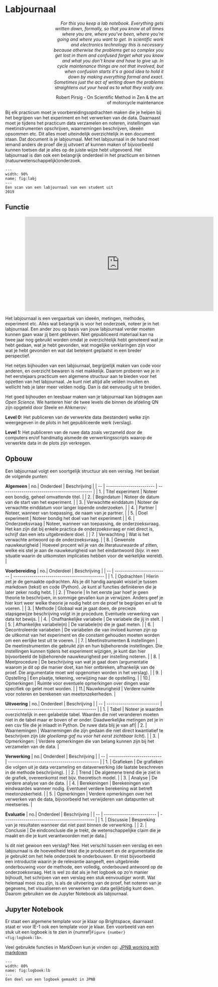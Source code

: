 # Labjournaal

<div style="text-align: right; width: 70%; margin-left: 30%;">

*For this you keep a lab notebook. Everything gets written down, formally, so that you know at all times where you are, where you've been, where you're going and where you want to get. In scientific work and electronics technology this is necessary because otherwise the problems get so complex you get lost in them and confused forget what you know and what you don't know and have to give up. In cycle maintenance things are not that involved, but when confusion starts it's a good idea to hold it down by making everything formal and exact. Sometimes just the act of writing down the problems straightens out your head as to what they really are.*

Robert Pirsig - On Scientific Method in Zen & the art of motorcycle maintenance

</div>

Bij elk practicum moet je voorbereidingsopdrachten maken die je helpen bij het begrijpen van het experiment en het verwerken van de data. Daarnaast moet je tijdens het practicum data verzamelen en noteren, instellingen van meetinstrumenten opschrijven, waarnemingen beschrijven, ideeën opsommen etc. Dit alles moet uiteindelijk overzichtelijk in een document staan. Dat document is je labjournaal. Met het labjournaal in de hand moet iemand anders de proef die jij uitvoert af kunnen maken of bijvoorbeeld kunnen toetsen dat je alles op de juiste wijze hebt uitgevoerd. Het labjournaal is dan ook een belangrijk onderdeel in het practicum en binnen (natuurwetenschappelijk)onderzoek.

```{figure} Figures/Labjournaal/labjournalscan.png
---
width: 90%
name: fig:labj
---
Een scan van een labjournaal van een student uit
2019
```

## Functie

<div style="width:75%; margin:0 auto;">
  <iframe width="600" height="300" src="https://www.youtube.com/embed/vZPQA6G8uoM" title="Het labjournaal" frameborder="0" allow="accelerometer; autoplay; clipboard-write; encrypted-media; gyroscope; picture-in-picture; web-share" referrerpolicy="strict-origin-when-cross-origin" allowfullscreen></iframe>
</div>

Het labjournaal is een vergaarbak van ideeën, metingen, methodes, experiment etc. Alles wat belangrijk is voor het onderzoek, noteer je in het labjournaal. Een ander zou op basis van jouw labjournaal verder moeten kunnen gaan waar jij bent gebleven. Niet gepubliceerd materiaal kan na twee jaar nog gebruikt worden omdat je overzichtelijk hebt genoteerd wat je hebt gedaan, wat je hebt gevonden, wat mogelijke verklaringen zijn voor wat je hebt gevonden en wat dat betekent geplaatst in een breder perspectief.

Het netjes bijhouden van een labjournaal, begrijpelijk maken van code voor anderen, en overzicht bewaren is niet makkelijk. Daarom proberen we je in het eerstejaars practicum een algemene structuur aan te bieden voor het opzetten van het labjournaal. Je kunt niet altijd alle velden invullen en wellicht heb je later meer velden nodig. Dan is dat eenvoudig uit te breiden.

Het goed bijhouden en leesbaar maken van je labjournaal kan bijdragen aan *Open Science*. We hanteren hier de twee levels die binnen de afdeling QN zijn opgeteld door Steele en Ahkmerov:

**Level 0:** Het publiceren van de verwerkte data (bestanden) welke zijn weergegeven in de plots in het gepubliceerde werk (verslag).

**Level 1:** Het publiceren van de ruwe data zoals verzameld door de computers en/of handmatig alsmede de verwerkingsscripts waarop de verwerkte data in de plots zijn verkregen.

## Opbouw

Een labjournaal volgt een soortgelijk structuur als een verslag. Het beslaat de volgende punten:

**Algemeen**
| no.| Onderdeel                | Beschrijving                                  |
| -- | ------------------------ | --------------------------------------------- |
| 1. | Titel experiment         | Noteer een bondig, geheel omvattende titel. | 
| 2. |  Begindatum              | Noteer de datum van de start van het experiment. | 
| 3. |  Verwachtte einddatum    | Noteer de verwachtte einddatum voor langer lopende onderzoeken. | 
| 4. |  Partner                 | Noteer, wanneer van toepassing, de naam van je partner. | 
| 5. |  Doel experiment         | Noteer bondig het doel van het experiment | 
| 6. |  Onderzoeksvraag         |  Noteer, wanneer van toepassing, de onderzoeksvraag. Het kan zijn dat bij enkele practica de onderzoeksvraag er niet direct is, schrijf dan een iets uitgebreidere doel. | 
| 7. |  Verwachting             |  Wat is het verwachte antwoord op de onderzoeksvraag. | 
| 8. |  Gewenste nauwkeurigheid |  Hoeveel procent wil je van de literatuurwaarde af zitten, welke eis stel je aan de nauwkeurigheid van het eindantwoord (bijv. in een situatie waarin de uitkomsten implicaties hebben voor de werkelijke wereld). | 

**Voorbereiding**
| no.| Onderdeel                  | Beschrijving                                  |
| -- | -------------------------- | --------------------------------------------- |
| 1. | Opdrachten                 | Hierin zet je de gemaakte opdrachten. Als je dit handig aanpakt wissel je tussen markdown (tekst) en code (Python). Je kunt al functies definiëeren die je later zeker nodig hebt. |
| 2. | Theorie                    | In het eerste jaar hoef je geen theorie te beschrijven, in sommige gevallen kun je verwijzen. Anders geef je hier kort weer welke theorie je nodig hebt om de proef te begrijpen en uit te voeren. |
| 3. | Methode                    |  Globaal wat je gaat doen, de precieze stapsgewijze beschrijving volgt in je procedure. Eventuele verwerking van data tot bewijs.                              |
| 4. | Onafhankelijke variabele   | De variabele die jij in stelt.                |
| 5. | Afhankelijke variabele(n) | De variabele(n) die je gaat meten.             |
| 6. | Gecontroleerde variabelen | De variabelen die van invloed kunnen zijn op de uitkomst van het experiment en die constant gehouden moeten worden om een eerlijke test uit te voeren.           |
| 7. | Meetinstrumenten & instellingen | De meetinstrumenten die gebruikt zijn en hun bijbehorende instellingen. Die instellingen kunnen tijdens het experiment wijzigen, je kunt dan hier bijvoorbeeld de bijbehorende nauwkeurigheid per instelling noteren. |
| 8. | Meetprocedure | De beschrijving van wat je gaat doen (argumentatie waarom je dit op die manier doet, kan hier ontbreken, afhankelijk van de proef. Die argumentatie moet wel opgenomen worden in het  verslag). |
| 9. | Opstelling | Een plaatje, tekening, verwijzing naar de opstelling. |
| 10.| Opmerkingen | Ruimte voor eventuele opmerkingen over dingen waar specifiek op gelet moet worden. |
| 11.| Nauwkeurigheid | Verdere ruimte voor noteren en berekenen van meetonzekerheden. |

**Uitvoering**
| no.| Onderdeel                  | Beschrijving                                  |
| -- | -------------------------- | --------------------------------------------- |
| 1. | Tabel | Noteer je waarden overzichtelijk in een gelabelde tabel. Waarden die niet veranderen moeten niet in de tabel maar er boven of er onder. Daadwerkelijke metingen zet je in een csv file die je inlaadt in Python. De ruwe data blij je van af!|
| 2. | Waarnemingen | Waarnemingen die zijn gedaan die niet direct kwantiatief te beschrijven zijn (*de gloeilamp gaf nu voor het eerst zichtbaar licht*). |
| 3. | Opmerkingen: | Verdere opmerkingen die van belang kunnen zijn bij het verzamelen van de data. |


**Verwerking**
| no.| Onderdeel                  | Beschrijving                                  |
| -- | -------------------------- | --------------------------------------------- |
| 1. | Grafieken | De grafieken die volgen uit je data verzameling en dataverwerking (de laatste beschreven in de methode beschrijving). |
| 2. | Trend | De algemene trend die je ziet in de grafiek, overeenkomst met bijv. theoretisch model. |
| 3. | Analyse | De verdere analyse van de data. |
| 4. | Berekeningen | Berekeningen van eindwaardes wanneer nodig. Eventueel verdere berekening wat betreft meetonzekerheid. |
| 5. | Opmerkingen | Verdere opmerkingen over het verwerken van de data, bijvoorbeeld het verwijderen van datapunten uit meetseries. |


**Evaluatie**
| no.| Onderdeel                  | Beschrijving                                  |
| -- | -------------------------- | --------------------------------------------- |
| 1. | Discussie | Bespreking van je resultaten wanneer dat niet past binnen de verwerking. |
| 2. | Conclusie | De eindconclusie die je trekt, de wetenschappelijke claim die je maakt en die je kunt verantwoorden met je data.|

Is dit niet gewoon een verslag? Nee. Het verschil tussen een verslag en een labjournaal is de hoeveelheid tekst die je produceert en de argumentatie die je gebruikt om het hele onderzoek te  onderbouwen. Er mist bijvoorbeeld een introductie waarin je de relevantie aangeeft, een uitgebreide onderbouwing voor de methode, een volledig, onderbouwd antwoord op de onderzoeksvraag. Het is wel zo  dat als je het logboek op zo'n manier bijhoudt, het schrijven van een verslag een stuk eenvoudiger wordt. Wat helemaal mooi zou zijn, is als de uitvoering van de proef, het noteren van je gegevens, het visualiseren en verwerken van data gelijktijdig kunt doen. Daarom gebruiken we de Jupyter Notebook als labjournaal.

## Jupyter Notebook

Er staat een algemene template voor je klaar op Brightspace, daarnaast staat er voor IE-1 ook een template voor je klaar. Een voorbeeld van een stuk uit een logboek is te zien in {numref}`Figure {number} <fig:logboek:lb>`.

Veel gebruikte functies in MarkDown kun je vinden op: [JPNB working with markdown](https://jupyter-notebook.readthedocs.io/en/stable/examples/Notebook/Working%20With%20Markdown%20Cells.html)

```{figure} Figures/Labjournaal/logboek.JPG
---
width: 80%
name: fig:logboek:lb
---
Een deel van een logboek gemaakt in JPNB
```